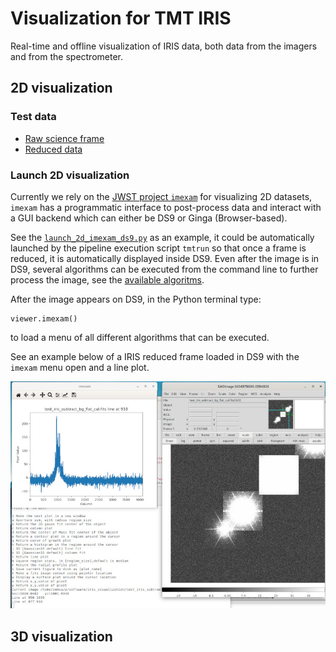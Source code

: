 # Visualization for TMT IRIS

Real-time and offline visualization of IRIS data,
both data from the imagers and from the spectrometer.

## 2D visualization

### Test data

* [Raw science frame](https://figshare.com/s/83ccf1c457917e8c162f?file=17903858)
* [Reduced data](https://figshare.com/articles/dataset/test_iris_subtract_bg_flat_cal_fits/9942914)

### Launch 2D visualization

Currently we rely on the [JWST project `imexam`](https://github.com/spacetelescope/imexam) for visualizing 2D datasets, `imexam` has a programmatic interface to post-process data and interact with a GUI backend which can either be DS9 or Ginga (Browser-based).

See the [`launch_2d_imexam_ds9.py`](launch_2d_imexam_ds9.py) as an example, it could be automatically launched by the pipeline execution script `tmtrun` so that once a frame is reduced, it is automatically displayed inside DS9. Even after the image is in DS9, several algorithms can be executed from the command line to further process the image, see the [available algoritms](https://imexam.readthedocs.io/en/latest/index.html#user-documentation).

After the image appears on DS9, in the Python terminal type:

    viewer.imexam()

to load a menu of all different algorithms that can be executed.

See an example below of a IRIS reduced frame loaded in DS9 with
the `imexam` menu open and a line plot.

![imexam example](img/imexam_example.jpg)

## 3D visualization
